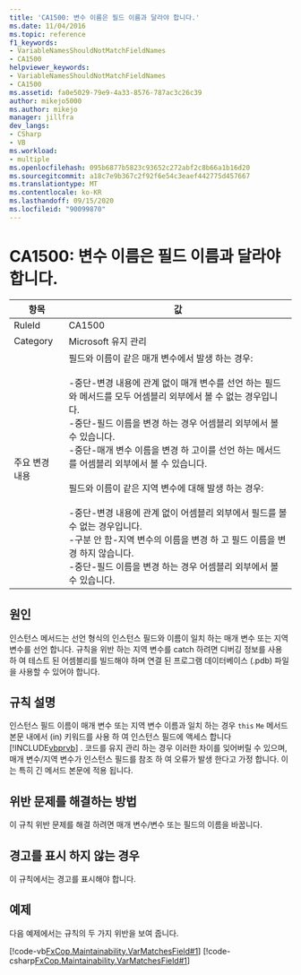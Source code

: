 ```yaml
---
title: 'CA1500: 변수 이름은 필드 이름과 달라야 합니다.'
ms.date: 11/04/2016
ms.topic: reference
f1_keywords:
- VariableNamesShouldNotMatchFieldNames
- CA1500
helpviewer_keywords:
- VariableNamesShouldNotMatchFieldNames
- CA1500
ms.assetid: fa0e5029-79e9-4a33-8576-787ac3c26c39
author: mikejo5000
ms.author: mikejo
manager: jillfra
dev_langs:
- CSharp
- VB
ms.workload:
- multiple
ms.openlocfilehash: 095b6877b5823c93652c272abf2c8b66a1b16d20
ms.sourcegitcommit: a18c7e9b367c2f92f6e54c3eaef442775d457667
ms.translationtype: MT
ms.contentlocale: ko-KR
ms.lasthandoff: 09/15/2020
ms.locfileid: "90099870"
---
```

# <a name="ca1500-variable-names-should-not-match-field-names"></a>CA1500: 변수 이름은 필드 이름과 달라야 합니다.

|항목|값|
|-|-|
|RuleId|CA1500|
|Category|Microsoft 유지 관리|
|주요 변경 내용|필드와 이름이 같은 매개 변수에서 발생 하는 경우:<br /><br /> -중단-변경 내용에 관계 없이 매개 변수를 선언 하는 필드와 메서드를 모두 어셈블리 외부에서 볼 수 없는 경우입니다.<br />-중단-필드 이름을 변경 하는 경우 어셈블리 외부에서 볼 수 있습니다.<br />-중단-매개 변수 이름을 변경 하 고이를 선언 하는 메서드를 어셈블리 외부에서 볼 수 있습니다.<br /><br /> 필드와 이름이 같은 지역 변수에 대해 발생 하는 경우:<br /><br /> -중단-변경 내용에 관계 없이 어셈블리 외부에서 필드를 볼 수 없는 경우입니다.<br />-구분 안 함-지역 변수의 이름을 변경 하 고 필드 이름을 변경 하지 않습니다.<br />-중단-필드 이름을 변경 하는 경우 어셈블리 외부에서 볼 수 있습니다.|

## <a name="cause"></a>원인

인스턴스 메서드는 선언 형식의 인스턴스 필드와 이름이 일치 하는 매개 변수 또는 지역 변수를 선언 합니다. 규칙을 위반 하는 지역 변수를 catch 하려면 디버깅 정보를 사용 하 여 테스트 된 어셈블리를 빌드해야 하며 연결 된 프로그램 데이터베이스 (.pdb) 파일을 사용할 수 있어야 합니다.

## <a name="rule-description"></a>규칙 설명

인스턴스 필드 이름이 매개 변수 또는 지역 변수 이름과 일치 하는 경우 `this` `Me` 메서드 본문 내에서 (in) 키워드를 사용 하 여 인스턴스 필드에 액세스 합니다 [!INCLUDE[vbprvb](../code-quality/includes/vbprvb_md.md)] . 코드를 유지 관리 하는 경우 이러한 차이를 잊어버릴 수 있으며, 매개 변수/지역 변수가 인스턴스 필드를 참조 하 여 오류가 발생 한다고 가정 합니다. 이는 특히 긴 메서드 본문에 적용 됩니다.

## <a name="how-to-fix-violations"></a>위반 문제를 해결하는 방법

이 규칙 위반 문제를 해결 하려면 매개 변수/변수 또는 필드의 이름을 바꿉니다.

## <a name="when-to-suppress-warnings"></a>경고를 표시 하지 않는 경우

이 규칙에서는 경고를 표시해야 합니다.

## <a name="example"></a>예제

다음 예제에서는 규칙의 두 가지 위반을 보여 줍니다.

[!code-vb[FxCop.Maintainability.VarMatchesField#1](../code-quality/codesnippet/VisualBasic/ca1500-variable-names-should-not-match-field-names_1.vb)]
[!code-csharp[FxCop.Maintainability.VarMatchesField#1](../code-quality/codesnippet/CSharp/ca1500-variable-names-should-not-match-field-names_1.cs)]
